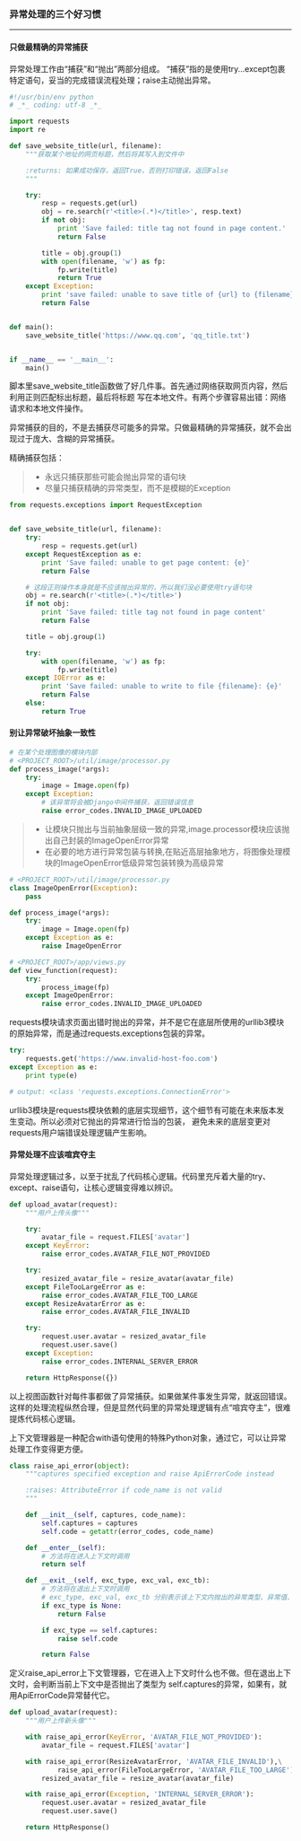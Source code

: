 ### 异常处理的三个好习惯

---

#### 只做最精确的异常捕获

异常处理工作由“捕获”和“抛出”两部分组成。
“捕获”指的是使用try...except包裹特定语句，妥当的完成错误流程处理；raise主动抛出异常。

```python
#!/usr/bin/env python
# _*_ coding: utf-8 _*_

import requests
import re

def save_website_title(url, filename):
    """获取某个地址的网页标题，然后将其写入到文件中

    :returns: 如果成功保存，返回True，否则打印错误，返回False
    """

    try:
        resp = requests.get(url)
        obj = re.search(r'<title>(.*)</title>', resp.text)
        if not obj:
            print 'Save failed: title tag not found in page content.'
            return False

        title = obj.group(1)
        with open(filename, 'w') as fp:
            fp.write(title)
            return True
    except Exception:
        print 'save failed: unable to save title of {url} to {filename}'
        return False


def main():
    save_website_title('https://www.qq.com', 'qq_title.txt')


if __name__ == '__main__':
    main()

```

脚本里save_website_title函数做了好几件事。首先通过网络获取网页内容，然后利用正则匹配标出标题，最后将标题
写在本地文件。有两个步骤容易出错：网络请求和本地文件操作。

异常捕获的目的，不是去捕获尽可能多的异常。只做最精确的异常捕获，就不会出现过于庞大、含糊的异常捕获。

精确捕获包括：
> * 永远只捕获那些可能会抛出异常的语句块
> * 尽量只捕获精确的异常类型，而不是模糊的Exception

```python
from requests.exceptions import RequestException


def save_website_title(url, filename):
    try:
        resp = requests.get(url)
    except RequestException as e:
        print 'Save failed: unable to get page content: {e}'
        return False

    # 这段正则操作本身就是不应该抛出异常的，所以我们没必要使用try语句块
    obj = re.search(r'<title>(.*)</title>')
    if not obj:
        print 'Save failed: title tag not found in page content'
        return False

    title = obj.group(1)

    try:
        with open(filename, 'w') as fp:
            fp.write(title)
    except IOError as e:
        print 'Save failed: unable to write to file {filename}: {e}'
        return False
    else:
        return True

```

#### 别让异常破坏抽象一致性

```python
# 在某个处理图像的模块内部
# <PROJECT_ROOT>/util/image/processor.py
def process_image(*args):
    try:
        image = Image.open(fp)
    except Exception:
        # 该异常将会被Django中间件捕获，返回错误信息
        raise error_codes.INVALID_IMAGE_UPLOADED

```

> * 让模块只抛出与当前抽象层级一致的异常,image.processor模块应该抛出自己封装的ImageOpenError异常
> * 在必要的地方进行异常包装与转换,在贴近高层抽象地方，将图像处理模块的ImageOpenError低级异常包装转换为高级异常

```python
# <PROJECT_ROOT>/util/image/processor.py
class ImageOpenError(Exception):
    pass

def process_image(*args):
    try:
        image = Image.open(fp)
    except Exception as e:
        raise ImageOpenError

# <PROJECT_ROOT>/app/views.py
def view_function(request):
    try:
        process_image(fp)
    except ImageOpenError:
        raise error_codes.INVALID_IMAGE_UPLOADED

```

requests模块请求页面出错时抛出的异常，并不是它在底层所使用的urllib3模块的原始异常，而是通过requests.exceptions包装的异常。

```python
try:
    requests.get('https://www.invalid-host-foo.com')
except Exception as e:
    print type(e)

# output: <class 'requests.exceptions.ConnectionError'>
```

urllib3模块是requests模块依赖的底层实现细节，这个细节有可能在未来版本发生变动。所以必须对它抛出的异常进行恰当的包装，
避免未来的底层变更对requests用户端错误处理逻辑产生影响。


#### 异常处理不应该喧宾夺主

异常处理逻辑过多，以至于扰乱了代码核心逻辑。代码里充斥着大量的try、except、raise语句，让核心逻辑变得难以辨识。

```python
def upload_avatar(request):
    """用户上传头像"""

    try:
        avatar_file = request.FILES['avatar']
    except KeyError:
        raise error_codes.AVATAR_FILE_NOT_PROVIDED

    try:
        resized_avatar_file = resize_avatar(avatar_file)
    except FileTooLargeError as e:
        raise error_codes.AVATAR_FILE_TOO_LARGE
    except ResizeAvatarError as e:
        raise error_codes.AVATAR_FILE_INVALID

    try:
        request.user.avatar = resized_avatar_file
        request.user.save()
    except Exception:
        raise error_codes.INTERNAL_SERVER_ERROR

    return HttpResponse({})

```

以上视图函数针对每件事都做了异常捕获。如果做某件事发生异常，就返回错误。
这样的处理流程纵然合理，但是显然代码里的异常处理逻辑有点“喧宾夺主”，很难提炼代码核心逻辑。

上下文管理器是一种配合with语句使用的特殊Python对象，通过它，可以让异常处理工作变得更方便。

```python
class raise_api_error(object):
    """captures specified exception and raise ApiErrorCode instead

    :raises: AttributeError if code_name is not valid
    """

    def __init__(self, captures, code_name):
        self.captures = captures
        self.code = getattr(error_codes, code_name)

    def __enter__(self):
        # 方法将在进入上下文时调用
        return self

    def __exit__(self, exc_type, exc_val, exc_tb):
        # 方法将在退出上下文时调用
        # exc_type, exc_val, exc_tb 分别表示该上下文内抛出的异常类型、异常值、错误栈
        if exc_type is None:
            return False

        if exc_type == self.captures:
            raise self.code

        return False

```

定义raise_api_error上下文管理器，它在进入上下文时什么也不做。但在退出上下文时，会判断当前上下文中是否抛出了类型为
self.captures的异常，如果有，就用ApiErrorCode异常替代它。

```python
def upload_avatar(request):
    """用户上传新头像"""

    with raise_api_error(KeyError, 'AVATAR_FILE_NOT_PROVIDED'):
        avatar_file = request.FILES['avatar']

    with raise_api_error(ResizeAvatarError, 'AVATAR_FILE_INVALID'),\
            raise_api_error(FileTooLargeError, 'AVATAR_FILE_TOO_LARGE'):
        resized_avatar_file = resize_avatar(avatar_file)

    with raise_api_error(Exception, 'INTERNAL_SERVER_ERROR'):
        request.user.avatar = resized_avatar_file
        request.user.save()

    return HttpResponse()

```
